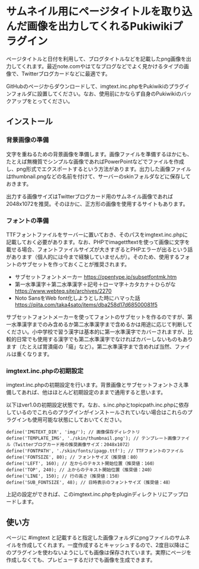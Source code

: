 # サムネイル用にページタイトルを取り込んだ画像を出力してくれるPukiwikiプラグイン

ページタイトルと日付を利用して、ブログタイトルなどを記載したpng画像を出力してくれます。最近note.comやはてなブログなどでよく見かけるタイプの画像で、Twitterブログカードなどに最適です。

GitHubのページからダウンロードして、imgtext.inc.phpをPukiwikiのプラグインフォルダに設置してください。なお、使用前にかならず自身のPukiwikiのバックアップをとってください。

## インストール[ ](https://oncologynote.jp/?c8b17a2679#yf45acbd)

### 背景画像の準備[ ](https://oncologynote.jp/?c8b17a2679#e70362a6)

文字を重ねるための背景画像を準備します。画像ファイルを準備するほかにも、たとえば無機質でシンプルな画像であればPowerPointなどでファイルを作成し、png形式でエクスポートするという方法があります。出力した画像ファイルはthumbnail.pngなどの名前を付けて、サーバーのskinフォルダなどに保存しておきます。

出力する画像サイズはTwitterブログカード用のサムネイル画像であれば2048x1072を推奨。そのほかに、正方形の画像を使用するサイトもあります。

### フォントの準備[ ](https://oncologynote.jp/?c8b17a2679#tae8f377)

TTFフォントファイルをサーバーに置いておき、そのパスをimgtext.inc.phpに記載しておく必要があります。なお、PHPでimagettftextを使って画像に文字を載せる場合、フォントファイルサイズが大きすぎるとPHPエラーが出るという話があります（個人的には今まで経験していませんが）。そのため、使用するフォントのサブセットを作っておくことが推奨されます。

- サブセットフォントメーカー
https://opentype.jp/subsetfontmk.htm
- 第一水準漢字＋第二水準漢字＋記号＋ローマ字＋カタカナ＋ひらがな
https://www.webteq.site/archives/2270
- Noto SansをWeb font化しようとした時にハマった話
https://qiita.com/taka4sato/items/dba258d17d68500081f5

サブセットフォントメーカーを使ってフォントのサブセットを作るのですが、第一水準漢字までのみ含めるか第二水準漢字まで含めるかは用途に応じて判断してください。小中学校で習う漢字は基本的に第一水準漢字でカバーされますが、比較的日常でも使用する漢字でも第二水準漢字でなければカバーしないものもあります（たとえば胃潰瘍の「瘍」など）。第二水準漢字まで含めれば当然、ファイルは重くなります。

### imgtext.inc.phpの初期設定[ ](https://oncologynote.jp/?c8b17a2679#u354dbb6)

imgtext.inc.phpの初期設定を行います。背景画像とサブセットフォントさえ準備してあれば、他はほとんど初期設定のままで通用すると思います。

以下はver1.0の初期設定状態です。なお、s.inc.phpとtopicpath.inc.phpに依存しているのでこれらのプラグインがインストールされていない場合はこれらのプラグインも使用可能な状態にしておいてください。

```
define('IMGTEXT_DIR', 'img/'); // 画像保存ディレクトリ
define('TEMPLATE_IMG', './skin/thumbnail.png'); // テンプレート画像ファイル（Twitterブログカード用の推奨画像サイズ：2048x1072）
define('FONTPATH', './skin/fonts/ipagp.ttf'); // TTFフォントのファイル
define('FONTSIZE', 80); // フォントサイズ（推奨値：80）
define('LEFT', 160); // 左からのテキスト開始位置（推奨値：160）
define('TOP', 240); // 上からのテキスト開始位置（推奨値：240）
define('LINE', 150); // 行の高さ（推奨値：150）
define('SUB_FONTSIZE', 48); // 日時表示のフォントサイズ（推奨値：48）
```

上記の設定ができれば、このimgtext.inc.phpをpluginディレクトリにアップロードします。

## 使い方[ ](https://oncologynote.jp/?c8b17a2679#k967768b)

ページに #imgtext  と記載すると指定した画像フォルダにpngファイルのサムネイルを作成してくれます。一度作成するとキャッシュするので、2度目以降はこのプラグインを使わないようにしても画像は保存されています。実際にページを作成しなくても、プレビューするだけでも画像を生成できます。
